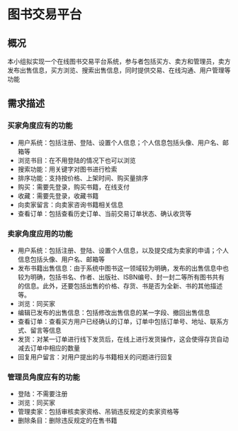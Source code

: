 # 图书交易平台

## 概况

​	本小组拟实现一个在线图书交易平台系统，参与者包括买方、卖方和管理员，卖方发布出售信息，买方浏览、搜索出售信息，同时提供交易、在线沟通、用户管理等功能

## 需求描述

### 买家角度应有的功能

- 用户系统：包括注册、登陆、设置个人信息；个人信息包括头像、用户名、邮箱等
- 浏览书目：在不用登陆的情况下也可以浏览
- 搜索功能：用关键字对图书进行检索
- 排序功能：支持按价格、上架时间、购买量排序
- 购买：需要先登录，购买书籍，在线支付
- 收藏：需要先登录，收藏书籍
- 向卖家留言：向卖家咨询书籍相关信息
- 查看订单：包括查看历史订单、当前交易订单状态、确认收货等

### 卖家角度应用的功能

- 用户系统：包括注册、登陆、设置个人信息，以及提交成为卖家的申请；个人信息包括头像、用户名、邮箱等
- 发布书籍出售信息：由于系统中图书这一领域较为明确，发布的出售信息中也较为明确，包括书名、作者、出版社、ISBN编号、封一封二等所有图书共有的信息。此外，还要包括出售的价格、存货、书是否为全新、书的其他描述等。
- 浏览：同买家
- 编辑已发布的出售信息：包括修改出售信息的某一字段、撤回出售信息
- 查看订单：查看买方用户已经确认的订单，订单中包括订单号、地址、联系方式、留言等信息
- 发货：对某一订单进行线下发货后，在线上进行发货操作，这会使得存货自动减去订单中相应的数量
- 回复用户留言：对用户提出的与书籍相关的问题进行回复

### 管理员角度应有的功能

* 登陆：不需要注册
* 浏览：同买家
* 管理卖家：包括审核卖家资格、吊销违反规定的卖家资格等
* 删除条目：删除违反规定的在售书籍

